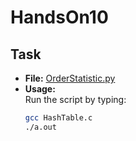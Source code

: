 # HandsOn10

## Task

- **File:** [OrderStatistic.py]([https://github.com/nebimal/Hands-On8/blob/main/OrderStatistic.py](https://github.com/nebimal/HandsOn10/blob/main/HashTable.c))
- **Usage:**  
  Run the script by typing:
  ```bash
  gcc HashTable.c
  ./a.out
